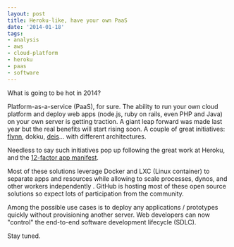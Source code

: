 ```yaml
---
layout: post
title: Heroku-like, have your own PaaS
date: '2014-01-18'
tags:
- analysis
- aws
- cloud-platform
- heroku
- paas
- software
---
```


What is going to be hot in 2014?

Platform-as-a-service (PaaS), for sure. The ability to run your own cloud platform and deploy web apps (node.js, ruby on rails, even PHP and Java) on your own server is getting traction. A giant leap forward was made last year but the real benefits will start rising soon. A couple of great initiatives: [flynn](https://flynn.io), dokku, [deis](http://deis.io)... with different architectures.

Needless to say such initiatives pop up following the great work at Heroku, and the [12-factor app manifest](http://blog.yafoy.com/2013/10/twelve-factor-app/).

Most of these solutions leverage Docker and LXC (Linux container) to separate apps and resources while allowing to scale processes, dynos, and other workers independently . GitHub is hosting most of these open source solutions so expect lots of participation from the community.

Among the possible use cases is to deploy any applications / prototypes quickly without provisioning another server. Web developers can now "control" the end-to-end software development lifecycle (SDLC).

Stay tuned.
